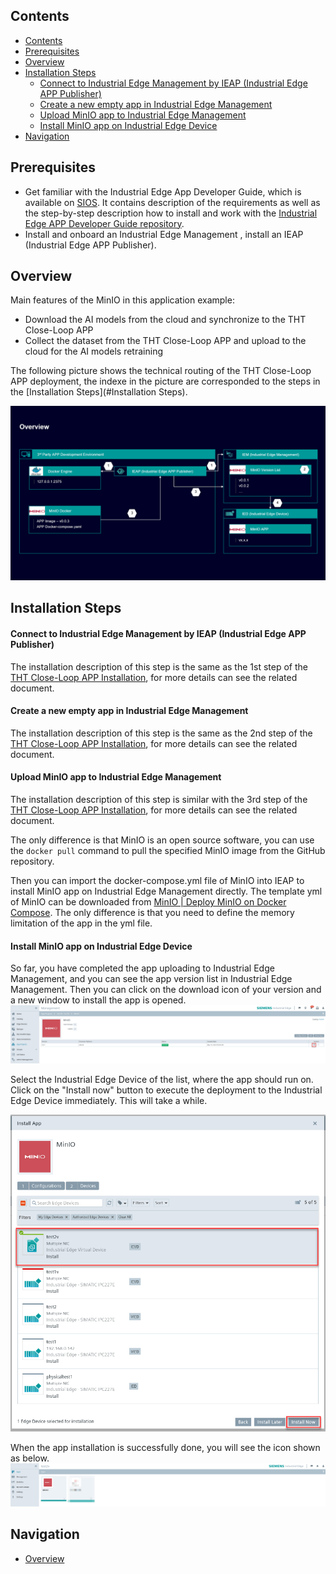 ## Contents

- [Contents](#Contents)
- [Prerequisites](#Prerequisites)
- [Overview](#Overview)
- [Installation Steps](#Installation-Steps)
  - [Connect to Industrial Edge Management by IEAP (Industrial Edge APP Publisher)](#Connect-to-Industrial-Edge-Management-by-IEAP-(Industrial-Edge-APP-Publisher))
  - [Create a new empty app in Industrial Edge Management](#Create-a-new-empty-app-in-Industrial-Edge-Management)
  - [Upload MinIO app to Industrial Edge Management](#Upload-MinIO-app-to-Industrial-Edge-Management)
  - [Install MinIO app on Industrial Edge Device](#Install-MinIO-app-on-Industrial-Edge-Device)
- [Navigation](#navigation)



## Prerequisites

- Get familiar with the Industrial Edge App Developer Guide, which is available on [SIOS](https://support.industry.siemens.com/cs/ww/en/view/109795865). It contains description of the requirements as well as the step-by-step description how to install and work with the [Industrial Edge APP Developer Guide repository](https://github.com/industrial-edge/Developer-Guide-Hands-on-App).
- Install and onboard an Industrial Edge Management , install an IEAP (Industrial Edge APP Publisher).



## Overview

Main features of the MinIO in this application example:

- Download the AI models from the cloud and synchronize to the THT Close-Loop APP
- Collect the dataset from the THT Close-Loop APP and upload to the cloud for the AI models retraining

The following picture shows the technical routing of the THT Close-Loop APP deployment, the indexe in the picture are corresponded to the steps in the [Installation Steps](#Installation Steps).

![install_minio_overview](graphics/install_minio_overview.png)



## Installation Steps

#### Connect to Industrial Edge Management by IEAP (Industrial Edge APP Publisher)

The installation description of this step is the same as the 1st step of the [THT Close-Loop APP Installation](./install_THT-Close-Loop-APP.md), for more details can see the related document.

#### Create a new empty app in Industrial Edge Management

The installation description of this step is the same as the 2nd step of the [THT Close-Loop APP Installation](./install_THT-Close-Loop-APP.md), for more details can see the related document.

#### Upload MinIO app to Industrial Edge Management

The installation description of this step is similar with the 3rd step of the [THT Close-Loop APP Installation](./install_THT-Close-Loop-APP.md), for more details can see the related document.

The only difference is that MinIO is an open source software, you can use the `docker pull` command to pull the specified MinIO image from the GitHub repository.

Then you can import the docker-compose.yml file of MinIO into IEAP to install MinIO app on Industrial Edge Management directly. The template yml of MinIO can be downloaded from [MinIO | Deploy MinIO on Docker Compose](https://docs.min.io/docs/deploy-minio-on-docker-compose.html). The only difference is that you need to define the memory limitation of the app in the yml file.

#### Install MinIO app on Industrial Edge Device

So far, you have completed the app uploading to Industrial Edge Management, and you can see the app version list in Industrial Edge Management. Then you can click on the download icon of your version and a new window to install the app is opened. ![install_minio_step4-1](graphics/install_minio_step4-1.png)

Select the Industrial Edge Device of the list, where the app should run on. Click on the "Install now" button to execute the deployment to the Industrial Edge Device immediately. This will take a while.

<img src="graphics/install_minio_step4-2.png" alt="install_minio_step4-1" style="zoom:67%;">

When the app installation is successfully done, you will see the icon shown as below.![image-20220510091032940](graphics/install_minio_step4-3.png)



## Navigation

- [Overview](../README.md)
